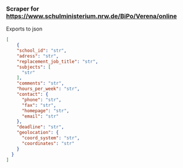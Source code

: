 ### Scraper for https://www.schulministerium.nrw.de/BiPo/Verena/online

Exports to json

```json
[
    {
    "school_id": "str",
    "adress": "str",
    "replacement_job_title": "str",
    "subjects": [
      "str"
    ],
    "comments": "str",
    "hours_per_week": "str",
    "contact": {
      "phone": "str",
      "fax": "str",
      "homepage": "str",
      "email": "str"
    },
    "deadline": "str",
    "geolocation": {
      "coord_system": "str",
      "coordinates": "str"
    }
  }
]

```